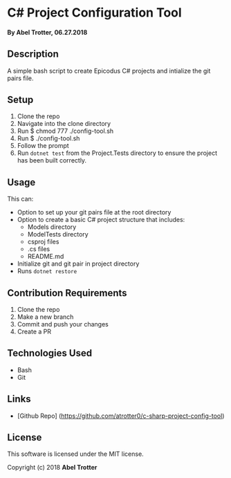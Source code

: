 # C# Project Configuration Tool

#### By Abel Trotter, 06.27.2018

## Description

A simple bash script to create Epicodus C# projects and intialize the git pairs file.

## Setup

1. Clone the repo
1. Navigate into the clone directory
1. Run $ chmod 777 ./config-tool.sh
1. Run $ ./config-tool.sh
1. Follow the prompt
1. Run `dotnet test` from the Project.Tests directory to ensure the project has been built correctly.

## Usage

This can:
* Option to set up your git pairs file at the root directory
* Option to create a basic C# project structure that includes:
  * Models directory
  * ModelTests directory
  * csproj files
  * .cs files
  * README.md
* Initialize git and git pair in project directory
* Runs `dotnet restore`

## Contribution Requirements

1. Clone the repo
1. Make a new branch
1. Commit and push your changes
1. Create a PR

## Technologies Used

* Bash
* Git

## Links

* [Github Repo] (https://github.com/atrotter0/c-sharp-project-config-tool)

## License

This software is licensed under the MIT license.

Copyright (c) 2018 **Abel Trotter**